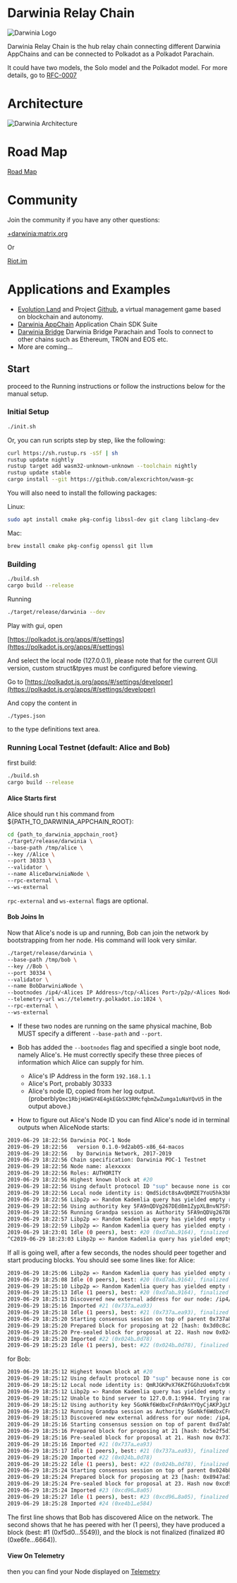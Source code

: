 
# Darwinia Relay Chain

![Darwinia Logo](https://github.com/darwinia-network/rfcs/raw/master/logo/darwinia.png)


Darwinia Relay Chain is the hub relay chain connecting different Darwinia AppChains and can be connected to Polkadot as a Polkadot Parachain.

It could have two models, the Solo model and the Polkadot model. For more details, go to [RFC-0007](  https://github.com/darwinia-network/rfcs/blob/master/zh_CN/0007-dawinia-token-staking-model.md#solo%E6%A8%A1%E5%BC%8F 
)

# Architecture

![Darwinia Architecture](https://github.com/darwinia-network/rfcs/raw/master/zh_CN/images/0007-darwinia-architecture.jpeg)


# Road Map
[Road Map](ROADMAP.md)

# Community
Join the community if you have any other questions:

[+darwinia:matrix.org](https://matrix.to/#/+darwinia:matrix.org)

Or

[Riot.im](https://riot.im/app/#/group/+darwinia:matrix.org)

# Applications and Examples

- [Evolution Land](https://www.evolution.land/) and Project [Github](https://github.com/evolutionlandorg), a virtual management game based on blockchain and autonomy.
- [Darwinia AppChain](https://github.com/darwinia-network/darwinia-appchain) Application Chain SDK Suite
- [Darwinia Bridge](https://github.com/darwinia-network/darwinia-bridge) Darwinia Bridge Parachain and Tools to connect to other chains such as Ethereum, TRON and EOS etc.
- More are coming...

## Start

proceed to the Running instructions or follow the instructions below for the manual setup.

### Initial Setup
```bash
./init.sh
```
Or, you can run scripts step by step, like the following:
```bash
curl https://sh.rustup.rs -sSf | sh
rustup update nightly
rustup target add wasm32-unknown-unknown --toolchain nightly
rustup update stable
cargo install --git https://github.com/alexcrichton/wasm-gc
```

You will also need to install the following packages:

Linux:
```bash
sudo apt install cmake pkg-config libssl-dev git clang libclang-dev
```

Mac:
```bash
brew install cmake pkg-config openssl git llvm
```


### Building
```bash
./build.sh
cargo build --release
```

Running
```bash
./target/release/darwinia --dev
```

Play with gui, open

[https://polkadot.js.org/apps/#/settings](https://polkadot.js.org/apps/#/settings)

And select the local node (127.0.0.1), please note that for the current GUI version, custom struct&tpyes must be configured before viewing.

Go to [https://polkadot.js.org/apps/#/settings/developer](https://polkadot.js.org/apps/#/settings/developer)

And copy the content in
```
./types.json
```

to the type definitions text area.

### Running Local Testnet (default: Alice and Bob)
first build:
```bash
./build.sh
cargo build --release
```

#### Alice Starts first
Alice should run t his command from ${PATH_TO_DARWINIA_APPCHAIN_ROOT}:
```bash
cd {path_to_darwinia_appchain_root}
./target/release/darwinia \
--base-path /tmp/alice \
--key //Alice \
--port 30333 \
--validator \
--name AliceDarwiniaNode \
--rpc-external \
--ws-external
```
`rpc-external` and `ws-external` flags are optional.

#### Bob Joins In
Now that Alice's node is up and running, Bob can join the network by bootstrapping from her node. His command will look very similar.
```bash
./target/release/darwinia \
--base-path /tmp/bob \
--key //Bob \
--port 30334 \
--validator \
--name BobDarwiniaNode \
--bootnodes /ip4/<Alices IP Address>/tcp/<Alices Port>/p2p/<Alices Node ID> \
--telemetry-url ws://telemetry.polkadot.io:1024 \
--rpc-external \
--ws-external
```

- If these two nodes are running on the same physical machine, Bob MUST specify a different `--base-path` and `--port`.
- Bob has added the `--bootnodes` flag and specified a single boot node, namely Alice's. He must correctly specify these three pieces of information which Alice can supply for him.
  - Alice's IP Address in the form `192.168.1.1`
  - Alice's Port, probably 30333
  - Alice's node ID, copied from her log output. (proberbly`Qmc1RbjHGWGY4E4gkEGbSX3RMcfqbmZwZumga1uNaYQvU5` in the output above.)
  
- How to figure out Alice's Node ID
you can find Alice's node id in terminal outputs when AliceNode starts:
```bash
2019-06-29 18:22:56 Darwinia POC-1 Node
2019-06-29 18:22:56   version 0.1.0-9d2ab05-x86_64-macos
2019-06-29 18:22:56   by Darwinia Network, 2017-2019
2019-06-29 18:22:56 Chain specification: Darwinia POC-1 Testnet
2019-06-29 18:22:56 Node name: alexxxxx
2019-06-29 18:22:56 Roles: AUTHORITY
2019-06-29 18:22:56 Highest known block at #20
2019-06-29 18:22:56 Using default protocol ID "sup" because none is configured in the chain specs
2019-06-29 18:22:56 Local node identity is: QmdSidct8sAvQbMZE7YoU5hk3bPnpmQUN6BCo3Vgd8BZAG
2019-06-29 18:22:56 Libp2p => Random Kademlia query has yielded empty results
2019-06-29 18:22:56 Using authority key 5FA9nQDVg267DEd8m1ZypXLBnvN7SFxYwV7ndqSYGiN9TTpu
2019-06-29 18:22:56 Running Grandpa session as Authority 5FA9nQDVg267DEd8m1ZypXLBnvN7SFxYwV7ndqSYGiN9TTpu
2019-06-29 18:22:57 Libp2p => Random Kademlia query has yielded empty results
2019-06-29 18:22:59 Libp2p => Random Kademlia query has yielded empty results
2019-06-29 18:23:01 Idle (0 peers), best: #20 (0xd7ab…9164), finalized #20 (0xd7ab…9164), ⬇ 0 ⬆ 0
^C2019-06-29 18:23:03 Libp2p => Random Kademlia query has yielded empty results
```  

If all is going well, after a few seconds, the nodes should peer together and start producing blocks. You should see some lines like:
for Alice:
```bash
2019-06-29 18:25:06 Libp2p => Random Kademlia query has yielded empty results
2019-06-29 18:25:08 Idle (0 peers), best: #20 (0xd7ab…9164), finalized #20 (0xd7ab…9164), ⬇ 0 ⬆ 0
2019-06-29 18:25:10 Libp2p => Random Kademlia query has yielded empty results
2019-06-29 18:25:13 Idle (1 peers), best: #20 (0xd7ab…9164), finalized #20 (0xd7ab…9164), ⬇ 0.4kiB/s ⬆ 0.4kiB/s
2019-06-29 18:25:13 Discovered new external address for our node: /ip4/192.168.110.246/tcp/20222/p2p/QmdSidct8sAvQbMZE7YoU5hk3bPnpmQUN6BCo3Vgd8BZAG
2019-06-29 18:25:16 Imported #21 (0x737a…ea93)
2019-06-29 18:25:18 Idle (1 peers), best: #21 (0x737a…ea93), finalized #20 (0xd7ab…9164), ⬇ 1.2kiB/s ⬆ 0.9kiB/s
2019-06-29 18:25:20 Starting consensus session on top of parent 0x737a8e622371b9c33c7ed284ce5ed422b81e7fb02d1397dc1c1676dae5efea93
2019-06-29 18:25:20 Prepared block for proposing at 22 [hash: 0x3d0c8c24c5208432cfe87658b0cfe04db0b9ec0a16d4cd8b2e2cc40e8f03ba6a; parent_hash: 0x737a…ea93; extrinsics: [0x842d…8482, 0xfc43…52da]]
2019-06-29 18:25:20 Pre-sealed block for proposal at 22. Hash now 0x024b81b36f673b2c3338cc4665cb42190b82fc0342dba30b6bc2570080b80d78, previously 0x3d0c8c24c5208432cfe87658b0cfe04db0b9ec0a16d4cd8b2e2cc40e8f03ba6a.
2019-06-29 18:25:20 Imported #22 (0x024b…0d78)
2019-06-29 18:25:23 Idle (1 peers), best: #22 (0x024b…0d78), finalized #22 (0x024b…0d78), ⬇ 1.2kiB/s ⬆ 1.1kiB/s
```

for Bob:
```bash
2019-06-29 18:25:12 Highest known block at #20
2019-06-29 18:25:12 Using default protocol ID "sup" because none is configured in the chain specs
2019-06-29 18:25:12 Local node identity is: QmRJGKPvX76KZfGGhzUo6xTcb9UM9RwEM19bKqwxBDS5Vp
2019-06-29 18:25:12 Libp2p => Random Kademlia query has yielded empty results
2019-06-29 18:25:12 Unable to bind server to 127.0.0.1:9944. Trying random port.
2019-06-29 18:25:12 Using authority key 5GoNkf6WdbxCFnPdAnYYQyCjAKPJgLNxXwPjwTh6DGg6gN3E
2019-06-29 18:25:12 Running Grandpa session as Authority 5GoNkf6WdbxCFnPdAnYYQyCjAKPJgLNxXwPjwTh6DGg6gN3E
2019-06-29 18:25:13 Discovered new external address for our node: /ip4/192.168.110.246/tcp/20223/p2p/QmRJGKPvX76KZfGGhzUo6xTcb9UM9RwEM19bKqwxBDS5Vp
2019-06-29 18:25:16 Starting consensus session on top of parent 0xd7ab506dd6e388e8ccfcb62c6e64689be0a26fa1a0cfc4027d05c32d55a79164
2019-06-29 18:25:16 Prepared block for proposing at 21 [hash: 0x5e2f5d1ea92bd60087fd30f20a5917d1ca60ec5d5d32190f752bcf2f826c3a5c; parent_hash: 0xd7ab…9164; extrinsics: [0x977d…1cc9, 0x73e9…bfed]]
2019-06-29 18:25:16 Pre-sealed block for proposal at 21. Hash now 0x737a8e622371b9c33c7ed284ce5ed422b81e7fb02d1397dc1c1676dae5efea93, previously 0x5e2f5d1ea92bd60087fd30f20a5917d1ca60ec5d5d32190f752bcf2f826c3a5c.
2019-06-29 18:25:16 Imported #21 (0x737a…ea93)
2019-06-29 18:25:17 Idle (1 peers), best: #21 (0x737a…ea93), finalized #20 (0xd7ab…9164), ⬇ 1.4kiB/s ⬆ 1.7kiB/s
2019-06-29 18:25:20 Imported #22 (0x024b…0d78)
2019-06-29 18:25:22 Idle (1 peers), best: #22 (0x024b…0d78), finalized #22 (0x024b…0d78), ⬇ 1.0kiB/s ⬆ 1.1kiB/s
2019-06-29 18:25:24 Starting consensus session on top of parent 0x024b81b36f673b2c3338cc4665cb42190b82fc0342dba30b6bc2570080b80d78
2019-06-29 18:25:24 Prepared block for proposing at 23 [hash: 0x8947ad3cebd65d9de60166743eae1dd198cb10751764faefba6c71be8d5ccf5f; parent_hash: 0x024b…0d78; extrinsics: [0x5b14…3439, 0xec49…f2f5]]
2019-06-29 18:25:24 Pre-sealed block for proposal at 23. Hash now 0xcd96f0558e8c2f2a38e680f2eb280ccbb1422f6df3bc3dfa306ef89c943f8a05, previously 0x8947ad3cebd65d9de60166743eae1dd198cb10751764faefba6c71be8d5ccf5f.
2019-06-29 18:25:24 Imported #23 (0xcd96…8a05)
2019-06-29 18:25:27 Idle (1 peers), best: #23 (0xcd96…8a05), finalized #23 (0xcd96…8a05), ⬇ 1.0kiB/s ⬆ 1.1kiB/s
2019-06-29 18:25:28 Imported #24 (0xe4b1…e584)
```
The first line shows that Bob has discovered Alice on the network. The second shows that he has peered with her (1 peers), they have produced a block (best: #1 (0xf5d0…5549)), and the block is not finalized (finalized #0 (0xe6fe…6664)).


#### View On Telemetry
then you can find your Node displayed on [Telemetry](https://telemetry.polkadot.io/#/Local%20Testnet)


